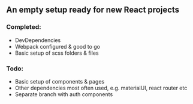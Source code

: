 ## An empty setup ready for new React projects

### Completed: 

- DevDependencies
- Webpack configured & good to go
- Basic setup of scss folders & files


### Todo: 

- Basic setup of components & pages 
- Other dependencies most often used, e.g. materialUI, react router etc
- Separate branch with auth components

